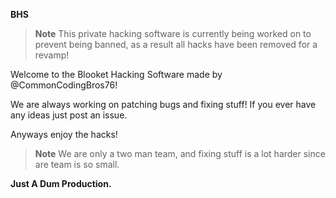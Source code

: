 **BHS**

> **Note** This private hacking software is currently being worked on to prevent being banned, as a result all hacks have been removed for a revamp!


Welcome to the Blooket Hacking Software made by @CommonCodingBros76!

We are always working on patching bugs and fixing stuff!
If you ever have any ideas just post an issue.

Anyways enjoy the hacks!

> **Note** We are only a two man team, and fixing stuff is a lot harder since are team is so small. 

**Just A Dum Production.**
